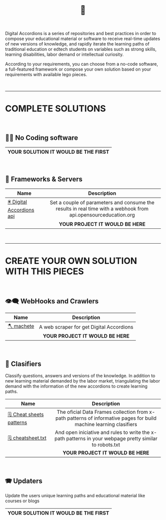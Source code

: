 <h1 align="center">📝 </h1>

<br/>

Digital Accordions is a series of repositories and best practices in order to compose your educational material or software to receive real-time updates of new versions of knowledge, and rapidly iterate the learning paths of traditional education or edtech students on variables such as strong skills, learning disabilities, labor demand or intellectual curiosity.

According to your requirements, you can choose from a no-code software, a full-featured framework or compose your own solution based on your requirements with available lego pieces.

<br/>
<hr/>

# COMPLETE SOLUTIONS

<br/>

## 👨‍💻   No Coding software 

| YOUR SOLUTION IT WOULD BE THE FIRST  |
|--------------------------------------|

<br/>

## 🍔  Frameworks & Servers   

|          Name              |      Description      | 
|----------------------------|:---------------------:|
|    [🖲 Digital Accordions api](https://github.com/opensourceducation/Digital-Accordions/tree/main/api)   | Set a couple of parameters and consume the results in real time with a webhook from api.opensourceducation.org |
|                            | <strong> YOUR PROJECT IT WOULD BE HERE </strong>  |  

<br/>
<hr/>

# CREATE YOUR OWN SOLUTION WITH THIS PIECES

  <br/>
 
 ## 👁‍🗨  WebHooks and Crawlers 
 
  |          Name              |      Description      | 
  |----------------------------|:---------------------:|
  |      [🪓  machete](https://github.com/jsvanilla/machete)           | A web scraper for get Digital Accordions
  |                             |  <strong> YOUR PROJECT IT WOULD BE HERE </strong>  |  


<br/>

 ## 👾   Clasifiers    
 
 Classify questions, answers and versions of the knowledge. In addition to new learning material demanded by the labor market, triangulating the labor demand with the information of the new accordions to create learning paths. 
 
 |          Name              |      Description      | 
 |----------------------------|:---------------------:|
 | [🗒 Cheat sheets patterns](https://github.com/opensourceducation/Digital-Accordions/tree/main/cheatsheet_patterns)   | The oficial Data Frames collection from x-path patterns of informative pages for build machine learning clasifiers | 
 | [🗒 cheatsheet.txt](https://github.com/opensourceducation/Digital-Accordions/tree/main/cheatsheet_txt)          |      And open iniciative and rules to write the x-path patterns in your webpage pretty similar to robots.txt              |
 |                             |  <strong> YOUR PROJECT IT WOULD BE HERE </strong>  |  

 
 <br/>
 
 ## 🪗  Updaters
 
 Update the users unique learning paths and educational material like courses or blogs
 
 | YOUR SOLUTION IT WOULD BE THE FIRST  |
 |--------------------------------------|
 